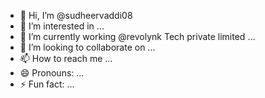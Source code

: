 - 👋 Hi, I’m @sudheervaddi08
- 👀 I’m interested in ...
- 🌱 I’m currently working @revolynk Tech private limited ...
- 💞️ I’m looking to collaborate on ...
- 📫 How to reach me ...
- 😄 Pronouns: ...
- ⚡ Fun fact: ...

<!---
sudheervaddi08/sudheervaddi08 is a ✨ special ✨ repository because its `README.md` (this file) appears on your GitHub profile.
You can click the Preview link to take a look at your changes.
--->
